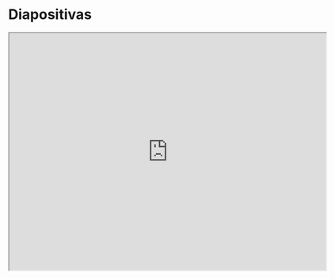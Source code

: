 # Diapositivas

<iframe src="https://drive.google.com/file/d/13-f_loN12LQItMrRZYjFRSzrlwIOBGxo/preview" width="640" height="480" allow="autoplay"></iframe>
